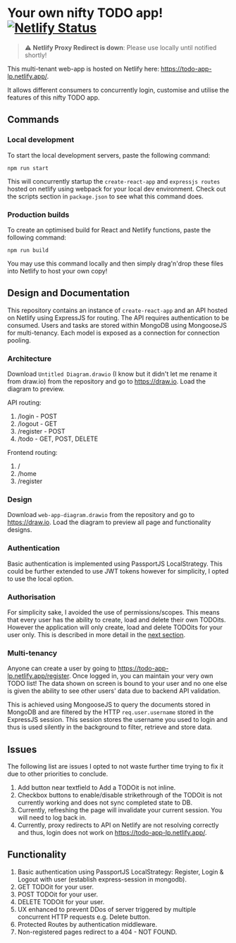 # Your own nifty TODO app! [![Netlify Status](https://api.netlify.com/api/v1/badges/ed726981-293e-406b-951a-de7a8d982df6/deploy-status)](https://app.netlify.com/sites/todo-app-lp/deploys)
> :warning: **Netlify Proxy Redirect is down**: Please use locally until notified shortly!

This multi-tenant web-app is hosted on Netlify here: https://todo-app-lp.netlify.app/. 

It allows different consumers to concurrently login, customise and utilise the features of this nifty TODO app.

## Commands
### Local development
To start the local development servers, paste the following command:

`npm run start`

This will concurrently startup the `create-react-app` and `expressjs routes` hosted on netlify using webpack for your local dev environment.  Check out the scripts section in `package.json` to see what this command does.

### Production builds
To create an optimised build for React and Netlify functions, paste the following command:

`npm run build`

You may use this command locally and then simply drag'n'drop these files into Netlify to host your own copy!

## Design and Documentation
This repository contains an instance of `create-react-app` and an API hosted on Netlify using ExpressJS for routing.  The API requires authentication to be 
consumed.  Users and tasks are stored within MongoDB using MongooseJS for multi-tenancy.  Each model is exposed as a connection for connection pooling.

### Architecture
Download `Untitled Diagram.drawio` (I know but it didn't let me rename it from draw.io) from the repository and go to https://draw.io. Load the diagram to preview.

       
API routing:
1. /login - POST
2. /logout - GET
3. /register - POST
4. /todo - GET, POST, DELETE

Frontend routing:
1. / 
2. /home
3. /register
      

### Design
Download `web-app-diagram.drawio` from the repository and go to https://draw.io. Load the diagram to preview all page and functionality designs.

### Authentication
Basic authentication is implemented using PassportJS LocalStrategy.  This could be further extended to use JWT tokens however for simplicity,
I opted to use the local option.

### Authorisation
For simplicity sake, I avoided the use of permissions/scopes.  This means that every user has the ability to create, load and delete their own TODOits.
However the application will only create, load and delete TODOits for your user only.  This is described in more detail in the [next section](#multi-tenancy).

### Multi-tenancy
Anyone can create a user by going to https://todo-app-lp.netlify.app/register.  Once logged in, you can maintain your very own TODO list!
The data shown on screen is bound to your user and no one else is given the ability to see other users' data due to backend API validation.

This is achieved using MongooseJS to query the documents stored in MongoDB and are filtered by the HTTP `req.user.username` stored in the
ExpressJS session.  This session stores the username you used to login and thus is used silently in the background to filter, retrieve and
store data.

## Issues
The following list are issues I opted to not waste further time trying to fix it due to other priorities to conclude.
1. Add button near textfield to Add a TODOit is not inline.
2. Checkbox buttons to enable/disable strikethrough of the TODOit is not currently working and does not sync completed state to DB.
3. Currently, refreshing the page will invalidate your current session.  You will need to log back in.
4. Currently, proxy redirects to API on Netlify are not resolving correctly and thus, login does not work on https://todo-app-lp.netlify.app/.

## Functionality
1. Basic authentication using PassportJS LocalStrategy: Register, Login & Logout with user (establish express-session in mongodb).
2. GET TODOit for your user.
3. POST TODOit for your user.
4. DELETE TODOit for your user.
6. UX enhanced to prevent DDos of server triggered by multiple concurrent HTTP requests e.g. Delete button.
7. Protected Routes by authentication middleware.
8. Non-registered pages redirect to a 404 - NOT FOUND.
